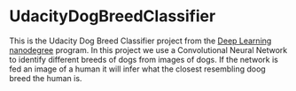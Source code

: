 # UdacityDogBreedClassifier
This is the Udacity Dog Breed Classifier project from the [Deep Learning nanodegree](https://www.udacity.com/course/deep-learning-nanodegree--nd101) program. In this project we use a Convolutional Neural Network to identify different breeds of dogs from images of dogs. If the network is fed an image of a human it will infer what the closest resembling doog breed the human is.
